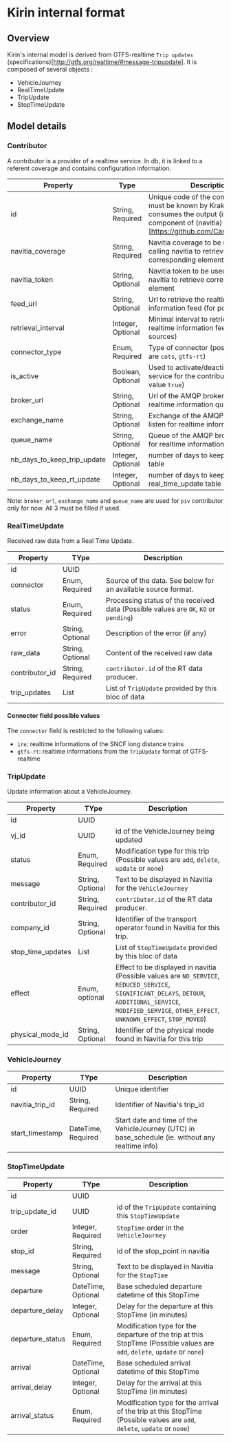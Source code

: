 # Kirin internal format

## Overview

Kirin's internal model is derived from GTFS-realtime `Trip updates` (specifications)[http://gtfs.org/realtime/#message-tripupdate].
It is composed of several objects :

- VehicleJourney
- RealTimeUpdate
- TripUpdate
- StopTimeUpdate

## Model details

### Contributor

A contributor is a provider of a realtime service.
In db, it is linked to a referent coverage and contains configuration information.

Property | Type | Description
--- | --- | ---
id | String, Required | Unique code of the contributor. It must be known by Kraken that consumes the output (internal component of (navitia)[https://github.com/CanalTP/navitia]).
navitia_coverage | String, Required | Navitia coverage to be used while calling navitia to retrieve corresponding element
navitia_token | String, Optional | Navitia token to be used while calling navitia to retrieve corresponding element
feed_url | String, Optional | Url to retrieve the realtime information feed (for polled sources)
retrieval_interval | Integer, Optional | Minimal interval to retrieve the realtime information feed (for polled sources)
connector_type | Enum, Required | Type of connector (possible values are `cots`, `gtfs-rt`)
is_active | Boolean, Optional | Used to activate/deactivate the kirin service for the contributor (default value `true`)
broker_url| String, Optional | Url of the AMQP broker to listen for realtime information queue
exchange_name| String, Optional | Exchange of the AMQP broker to listen for realtime information
queue_name| String, Optional | Queue of the AMQP broker to listen for realtime information queue
nb_days_to_keep_trip_update| Integer, Optional | number of days to keep in trip_update table
nb_days_to_keep_rt_update| Integer, Optional | number of days to keep in real_time_update table

Note: `broker_url`, `exchange_name` and `queue_name` are used for `piv` contributor only for now.
All 3 must be filled if used.

### RealTimeUpdate

Received raw data from a Real Time Update.

Property | TYpe | Description
--- | --- | ---
id | UUID |
connector | Enum, Required | Source of the data. See below for an available source format.
status | Enum, Required | Processing status of the received data (Possible values are `OK`, `KO` or `pending`)
error | String, Optional | Description of the error (if any)
raw_data | String, Optional | Content of the received raw data
contributor_id | String, Required | `contributor.id` of the RT data producer.
trip_updates | List | List of `TripUpdate` provided by this bloc of data

#### Connector field possible values

The `connector` field is restricted to the following values:

- `ire`: realtime informations of the SNCF long distance trains
- `gtfs-rt`: realtime informations from the `TripUpdate` format of GTFS-realtime

### TripUpdate

Update information about a VehicleJourney.

Property | TYpe | Description
--- | --- | ---
id | UUID |
vj_id | UUID | id of the VehicleJourney being updated
status | Enum, Required | Modification type for this trip (Possible values are `add`, `delete`, `update` or `none`)
message | String, Optional | Text to be displayed in Navitia for the `VehicleJourney`
contributor_id | String, Required | `contributor.id` of the RT data producer.
company_id | String, Optional | Identifier of the transport operator found in Navitia for this trip.
stop_time_updates | List | List of `StopTimeUpdate` provided by this bloc of data
effect | Enum, optional | Effect to be displayed in navitia (Possible values are `NO_SERVICE`, `REDUCED_SERVICE`, `SIGNIFICANT_DELAYS`, `DETOUR`, `ADDITIONAL_SERVICE`, `MODIFIED_SERVICE`, `OTHER_EFFECT`, `UNKNOWN_EFFECT`, `STOP_MOVED`)
physical_mode_id | String, Optional | Identifier of the physical mode found in Navitia for this trip

### VehicleJourney

Property | TYpe | Description
--- | --- | ---
id | UUID | Unique identifier
navitia_trip_id | String, Required | Identifier of Navitia's trip_id
start_timestamp | DateTime, Required | Start date and time of the VehicleJourney (UTC) in base_schedule (ie. without any realtime info)

### StopTimeUpdate

Property | TYpe | Description
--- | --- | ---
id | UUID |
trip_update_id | UUID | id of the `TripUpdate` containing this `StopTimeUpdate`
order | Integer, Required | `StopTime` order in the `VehicleJourney`
stop_id | String, Required | id of the stop_point in navitia
message | String, Optional | Text to be displayed in Navitia for the `StopTime`
departure | DateTime, Optional | Base scheduled departure datetime of this StopTime
departure_delay | Integer, Optional | Delay for the departure at this StopTime (in minutes)
departure_status | Enum, Required | Modification type for the departure of the trip at this StopTime (Possible values are `add`, `delete`, `update` or `none`)
arrival | DateTime, Optional | Base scheduled arrival datetime of this StopTime
arrival_delay | Integer, Optional | Delay for the arrival at this StopTime (in minutes)
arrival_status | Enum, Required | Modification type for the arrival of the trip at this StopTime (Possible values are `add`, `delete`, `update` or `none`)
